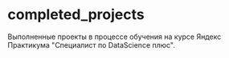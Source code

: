 # completed_projects

Выполненные проекты в процессе обучения на курсе Яндекс Практикума "Специалист по DataScience плюс".